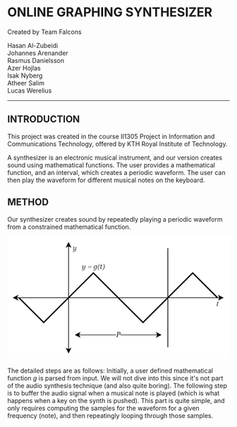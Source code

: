 # ONLINE GRAPHING SYNTHESIZER #

Created by Team Falcons

Hasan Al-Zubeidi\
Johannes Arenander\
Rasmus Danielsson\
Azer Hojlas\
Isak Nyberg\
Atheer Salim\
Lucas Werelius

---

## INTRODUCTION ##

This project was created in the course II1305 Project in Information and Communications Technology, offered by KTH Royal Institute of Technology.

A synthesizer is an electronic musical instrument, and our version creates sound using mathematical functions. The user provides a mathematical function, and an interval, which creates a periodic waveform. The user can then play the waveform for different musical notes on the keyboard.

## METHOD ##

Our synthesizer creates sound by repeatedly playing a periodic waveform from a constrained mathematical function.

![user_function](user_function.png)

The detailed steps are as follows: Initially, a user defined mathematical function *g* is parsed from input. We will not dive into this since it's not part of the audio synthesis technique (and also quite boring). The following step is to buffer the audio signal when a musical note is played (which is what happens when a key on the synth is pushed). This part is quite simple, and only requires computing the samples for the waveform for a given frequency (note), and then repeatingly looping through those samples.
